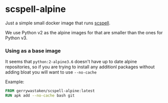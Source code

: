 # scspell-alpine

Just a simple small docker image that runs [scspell](https://github.com/myint/scspell).

We use Python v2 as the alpine images for that are smaller than the ones for Python v3.

### Using as a base image

It seems that `python:2-alpine3.6` doesn't have up to date alpine repositories, so if you are trying to install any additionl packages without adding bloat you will want to use `--no-cache`

Example:

```Dockerfile
FROM gerrywastaken/scspell-alpine:latest
RUN apk add --no-cache bash git
```
